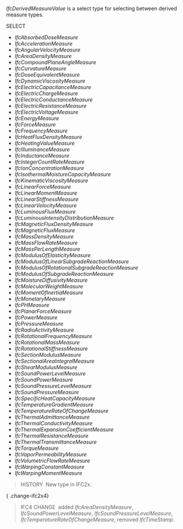 _IfcDerivedMeasureValue_ is a select type for selecting between derived measure types.

SELECT

*  _IfcAbsorbedDoseMeasure_ 
*  _IfcAccelerationMeasure_ 
*  _IfcAngularVelocityMeasure_ 
*  _IfcAreaDensityMeasure_ 
*  _IfcCompoundPlaneAngleMeasure_ 
*  _IfcCurvatureMeasure_ 
*  _IfcDoseEquivalentMeasure_ 
*  _IfcDynamicViscosityMeasure_ 
*  _IfcElectricCapacitanceMeasure_ 
*  _IfcElectricChargeMeasure_ 
*  _IfcElectricConductanceMeasure_ 
*  _IfcElectricResistanceMeasure_ 
*  _IfcElectricVoltageMeasure_ 
*  _IfcEnergyMeasure_ 
*  _IfcForceMeasure_ 
*  _IfcFrequencyMeasure_ 
*  _IfcHeatFluxDensityMeasure_ 
*  _IfcHeatingValueMeasure_ 
*  _IfcIlluminanceMeasure_ 
*  _IfcInductanceMeasure_ 
*  _IfcIntegerCountRateMeasure_ 
*  _IfcIonConcentrationMeasure_ 
*  _IfcIsothermalMoistureCapacityMeasure_ 
*  _IfcKinematicViscosityMeasure_ 
*  _IfcLinearForceMeasure_ 
*  _IfcLinearMomentMeasure_ 
*  _IfcLinearStiffnessMeasure_ 
*  _IfcLinearVelocityMeasure_ 
*  _IfcLuminousFluxMeasure_ 
*  _IfcLuminousIntensityDistributionMeasure_ 
*  _IfcMagneticFluxDensityMeasure_ 
*  _IfcMagneticFluxMeasure_ 
*  _IfcMassDensityMeasure_ 
*  _IfcMassFlowRateMeasure_ 
*  _IfcMassPerLengthMeasure_ 
*  _IfcModulusOfElasticityMeasure_ 
*  _IfcModulusOfLinearSubgradeReactionMeasure_ 
*  _IfcModulusOfRotationalSubgradeReactionMeasure_ 
*  _IfcModulusOfSubgradeReactionMeasure_ 
*  _IfcMoistureDiffusivityMeasure_ 
*  _IfcMolecularWeightMeasure_ 
*  _IfcMomentOfInertiaMeasure_ 
*  _IfcMonetaryMeasure_ 
*  _IfcPHMeasure_ 
*  _IfcPlanarForceMeasure_ 
*  _IfcPowerMeasure_ 
*  _IfcPressureMeasure_ 
*  _IfcRadioActivityMeasure_ 
*  _IfcRotationalFrequencyMeasure_ 
*  _IfcRotationalMassMeasure_ 
*  _IfcRotationalStiffnessMeasure_ 
*  _IfcSectionModulusMeasure_ 
*  _IfcSectionalAreaIntegralMeasure_ 
*  _IfcShearModulusMeasure_ 
*  _IfcSoundPowerLevelMeasure_ 
*  _IfcSoundPowerMeasure_ 
*  _IfcSoundPressureLevelMeasure_ 
*  _IfcSoundPressureMeasure_ 
*  _IfcSpecificHeatCapacityMeasure_ 
*  _IfcTemperatureGradientMeasure_ 
*  _IfcTemperatureRateOfChangeMeasure_ 
*  _IfcThermalAdmittanceMeasure_ 
*  _IfcThermalConductivityMeasure_ 
*  _IfcThermalExpansionCoefficientMeasure_ 
*  _IfcThermalResistanceMeasure_ 
*  _IfcThermalTransmittanceMeasure_ 
*  _IfcTorqueMeasure_ 
*  _IfcVaporPermeabilityMeasure_ 
*  _IfcVolumetricFlowRateMeasure_ 
*  _IfcWarpingConstantMeasure_ 
*  _IfcWarpingMomentMeasure_ 

> HISTORY&nbsp; New type in IFC2x.

{ .change-ifc2x4}
> IFC4 CHANGE&nbsp; added _IfcAreaDensityMeasure_, _IfcSoundPowerLevelMeasure_, _IfcSoundPressureLevelMeasure_, _IfcTemperatureRateOfChangeMeasure_, removed _IfcTimeStamp_.